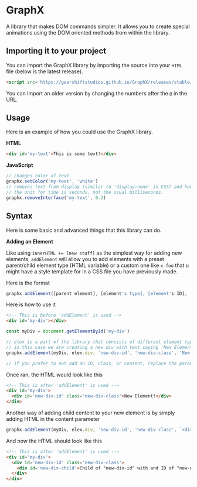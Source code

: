 # GraphX
A library that makes DOM commands simpler. It allows you to create special animations using the DOM oriented methods from within the library.

## Importing it to your project

You can import the GraphX library by importing the source into your `HTML` file (below is the latest release).

```html
<script src='https://gearshiftstudios.github.io/GraphX/releases/stable/graphx@0.0.1.js'></script>
```

You can import an older version by changing the numbers after the `@` in the URL.

## Usage

Here is an example of how you could use the GraphX library.

**HTML**

```html
<div id='my-text'>This is some text!</div>
```

**JavaScript**

```javascript
// changes color of text.
graphx.setColor('my-text', 'white')
// removes text from display (similar to 'display:none' in CSS) and how it should display before being removed.
// the unit for time is seconds, not the usual milliseconds.
graphx.removeInterface('my-text', 0.2)
```

## Syntax

Here is some basic and advanced things that this library can do.

**Adding an Element**

Like using ```innerHTML += [new stuff]``` as the simplest way for adding new elements, ```addElement``` will allow you to add elements with a preset parent/child element type (HTML variable) or a custom one like ```x-foo``` that u might have a style template for in a CSS file you have previously made.

Here is the format

```javascript
graphx.addElement([parent element], [element's type], [element's ID], [element's Class], [element's content])
```
Here is how to use it

```HTML
<!-- This is before 'addElement' is used -->
<div id='my-div'></div>
```

```javascript
const myDiv = document.getElementById('my-div')

// elex is a part of the library that consists of different element types (HTML variables) and character types
// in this case we are creating a new div with text saying 'New Element!'
graphx.addElement(myDiv, elex.div, 'new-div-id', 'new-div-class', 'New Element!')

// if you prefer to not add an ID, class, or content, replace the parameter with elex.chars.blank
```
Once ran, the HTML would look like this

```HTML
<!-- This is after 'addElement' is used -->
<div id='my-div'>
  <div id='new-div-id' class='new-div-class'>New Element!</div>
</div>
```

Another way of adding child content to your new element is by simply adding HTML in the content parameter

```javascript
graphx.addElement(myDiv, elex.div, 'new-div-id', 'new-div-class', `<div id='new-div-child'>Child of "${document.getElementById('new-div-id').id}" with and ID of "${this.id}".</div>`)
```

And now the HTML should look like this

```HTML
<!-- This is after 'addElement' is used -->
<div id='my-div'>
  <div id='new-div-id' class='new-div-class'>
    <div id='new-div-child'>Child of "new-div-id" with and ID of "new-div-child"</div>
  </div>
</div>
```
